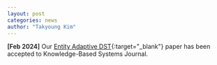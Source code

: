 ```yaml
---
layout: post
categories: news
author: "Takyoung Kim"
---
```


<strong style="font-weight:600">[Feb 2024]</strong> Our [Entity Adaptive DST](https://arxiv.org/abs/2207.03858){:target="_blank"} paper has been accepted to Knowledge-Based Systems Journal.
